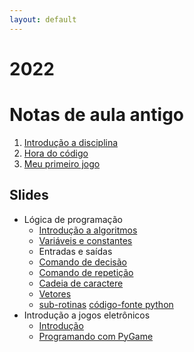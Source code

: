 ```yaml
---
layout: default
---
```


# 2022

# Notas de aula antigo

1. [Introdução a disciplina](intro)
2. [Hora do código](hourofcode)
3. [Meu primeiro jogo](01-meu-primeiro-jogo)

## Slides

-  Lógica de programação
   -  [Introdução a algoritmos](../slides/unplugged/01-Introduction.pdf)
   -  [Variáveis e constantes](../slides/unplugged/02-VariableAndConstants.pdf)
   -  Entradas e saídas
   -  [Comando de decisão](../slides/unplugged/04-DecisionStatement.pdf)
   -  [Comando de repetição](../slides/unplugged/05-LoopStatement.pdf)
   -  [Cadeia de caractere](../slides/unplugged/06-string.pdf)
   -  [Vetores](../slides/unplugged/07-vetores.pdf)
   -  [sub-rotinas](../slides/unplugged/08-subrotinas.pdf) [código-fonte python](https://gist.github.com/leonardo-minora/606c607ec8cf537a716c08580b9f7d11)
-  Introdução a jogos eletrônicos
   -  [Introdução](../slides/game/01_game_intro.pdf)
   -  [Programando com PyGame](../slides/game/02_game_pygme.pdf)
